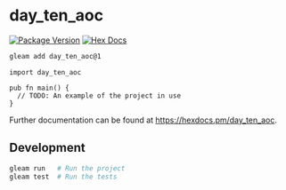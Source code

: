 # day_ten_aoc

[![Package Version](https://img.shields.io/hexpm/v/day_ten_aoc)](https://hex.pm/packages/day_ten_aoc)
[![Hex Docs](https://img.shields.io/badge/hex-docs-ffaff3)](https://hexdocs.pm/day_ten_aoc/)

```sh
gleam add day_ten_aoc@1
```
```gleam
import day_ten_aoc

pub fn main() {
  // TODO: An example of the project in use
}
```

Further documentation can be found at <https://hexdocs.pm/day_ten_aoc>.

## Development

```sh
gleam run   # Run the project
gleam test  # Run the tests
```
